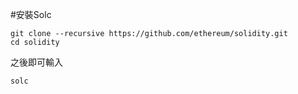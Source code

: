 #安裝Solc

```
git clone --recursive https://github.com/ethereum/solidity.git
cd solidity
```
之後即可輸入

```
solc
```

